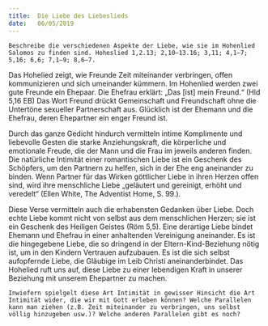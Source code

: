 ```yaml
---
title:  Die Liebe des Liebeslieds
date:   06/05/2019
---
```


`Beschreibe die verschiedenen Aspekte der Liebe, wie sie im Hohenlied Salomos zu finden sind. Hoheslied 1,2.13; 2,10–13.16; 3,11; 4,1–7; 5,16; 6,6; 7,1–9; 8,6–7.`


Das Hohelied zeigt, wie Freunde Zeit miteinander verbringen, offen kommunizieren und sich umeinander kümmern. Im Hohenlied werden zwei gute Freunde ein Ehepaar. Die Ehefrau erklärt: „Das [ist] mein Freund.“ (Hld 5,16 EB) Das Wort Freund drückt Gemeinschaft und Freundschaft ohne die Untertöne sexueller Partnerschaft aus. Glücklich ist der Ehemann und die Ehefrau, deren Ehepartner ein enger Freund ist.

Durch das ganze Gedicht hindurch vermitteln intime Komplimente und liebevolle Gesten die starke Anziehungskraft, die körperliche und emotionale Freude, die der Mann und die Frau im jeweils anderen finden. Die natürliche Intimität einer romantischen Liebe ist ein Geschenk des Schöpfers, um den Partnern zu helfen, sich in der Ehe eng aneinander zu binden. Wenn Partner für das Wirken göttlicher Liebe in ihren Herzen offen sind, wird ihre menschliche Liebe „geläutert und gereinigt, erhöht und veredelt“ (Ellen White, The Adventist Home, S. 99.).

Diese Verse vermitteln auch die erhabensten Gedanken über Liebe. Doch echte Liebe kommt nicht von selbst aus dem menschlichen Herzen; sie ist ein Geschenk des Heiligen Geistes (Röm 5,5). Eine derartige Liebe bindet Ehemann und Ehefrau in einer anhaltenden Vereinigung aneinander. Es ist die hingegebene Liebe, die so dringend in der Eltern-Kind-Beziehung nötig ist, um in den Kindern Vertrauen aufzubauen. Es ist die sich selbst aufopfernde Liebe, die Gläubige im Leib Christi aneinanderbindet. Das Hohelied ruft uns auf, diese Liebe zu einer lebendigen Kraft in unserer Beziehung mit unserem Ehepartner zu machen.

`Inwiefern spielgelt diese Art Intimität in gewisser Hinsicht die Art Intimität wider, die wir mit Gott erleben können? Welche Parallelen kann man ziehen (z.B. Zeit miteinander zu verbringen, uns selbst völlig hinzugeben usw.)? Welche anderen Parallelen gibt es noch?`
